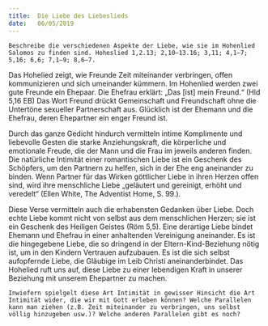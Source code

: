 ```yaml
---
title:  Die Liebe des Liebeslieds
date:   06/05/2019
---
```


`Beschreibe die verschiedenen Aspekte der Liebe, wie sie im Hohenlied Salomos zu finden sind. Hoheslied 1,2.13; 2,10–13.16; 3,11; 4,1–7; 5,16; 6,6; 7,1–9; 8,6–7.`


Das Hohelied zeigt, wie Freunde Zeit miteinander verbringen, offen kommunizieren und sich umeinander kümmern. Im Hohenlied werden zwei gute Freunde ein Ehepaar. Die Ehefrau erklärt: „Das [ist] mein Freund.“ (Hld 5,16 EB) Das Wort Freund drückt Gemeinschaft und Freundschaft ohne die Untertöne sexueller Partnerschaft aus. Glücklich ist der Ehemann und die Ehefrau, deren Ehepartner ein enger Freund ist.

Durch das ganze Gedicht hindurch vermitteln intime Komplimente und liebevolle Gesten die starke Anziehungskraft, die körperliche und emotionale Freude, die der Mann und die Frau im jeweils anderen finden. Die natürliche Intimität einer romantischen Liebe ist ein Geschenk des Schöpfers, um den Partnern zu helfen, sich in der Ehe eng aneinander zu binden. Wenn Partner für das Wirken göttlicher Liebe in ihren Herzen offen sind, wird ihre menschliche Liebe „geläutert und gereinigt, erhöht und veredelt“ (Ellen White, The Adventist Home, S. 99.).

Diese Verse vermitteln auch die erhabensten Gedanken über Liebe. Doch echte Liebe kommt nicht von selbst aus dem menschlichen Herzen; sie ist ein Geschenk des Heiligen Geistes (Röm 5,5). Eine derartige Liebe bindet Ehemann und Ehefrau in einer anhaltenden Vereinigung aneinander. Es ist die hingegebene Liebe, die so dringend in der Eltern-Kind-Beziehung nötig ist, um in den Kindern Vertrauen aufzubauen. Es ist die sich selbst aufopfernde Liebe, die Gläubige im Leib Christi aneinanderbindet. Das Hohelied ruft uns auf, diese Liebe zu einer lebendigen Kraft in unserer Beziehung mit unserem Ehepartner zu machen.

`Inwiefern spielgelt diese Art Intimität in gewisser Hinsicht die Art Intimität wider, die wir mit Gott erleben können? Welche Parallelen kann man ziehen (z.B. Zeit miteinander zu verbringen, uns selbst völlig hinzugeben usw.)? Welche anderen Parallelen gibt es noch?`
